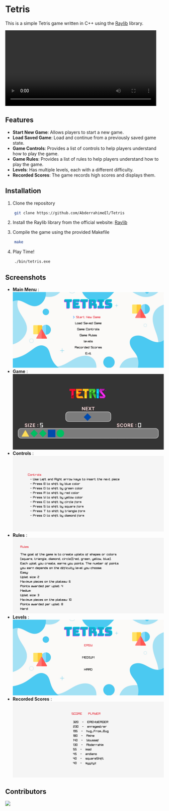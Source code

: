 # Tetris

This is a simple Tetris game written in C++ using the [Raylib](https://www.raylib.com/) library.

<video src="explanatory_video.mp4" height="240" controls></video>

## Features

- **Start New Game**: Allows players to start a new game.
- **Load Saved Game**: Load and continue from a previously saved game state.
- **Game Controls**: Provides a list of controls to help players understand how to play the game.
- **Game Rules**: Provides a list of rules to help players understand how to play the game.
- **Levels**: Has multiple levels, each with a different difficulty.
- **Recorded Scores**: The game records high scores and displays them.

## Installation

1. Clone the repository

```bash
    git clone https://github.com/AbderrahimeEl/Tetris
```

2. Install the Raylib library from the official website: [Raylib](https://www.raylib.com/)

3. Compile the game using the provided Makefile

```bash
    make
```

4. Play Time!

```bash
    ./bin/tetris.exe
```

## Screenshots

- **Main Menu** :
  ![Main Menu](./assets/screenshots/menu.png)
- **Game** :
  ![Game](./assets/screenshots/game.png)
- **Controls** :
  ![Controls](./assets/screenshots/controls.png)
- **Rules** :
  ![Rules](./assets/screenshots/rules.png)
- **Levels** :
  ![Levels](./assets/screenshots/levels.png)
- **Recorded Scores** :
  ![Recorded Scores](./assets/screenshots/scores.png)

## Contributors

<a href="https://github.com/AbderrahimeEl/Tetris/graphs/contributors">
  <img src="https://contrib.rocks/image?repo=AbderrahimeEl/Tetris" />
</a>
